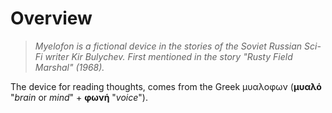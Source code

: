 
# Overview

>_Myelofon is a fictional device in the stories of the Soviet Russian Sci-Fi writer Kir Bulychev. First mentioned in the story "Rusty Field Marshal" (1968)._

The device for reading thoughts, comes from the Greek μυαλοφων (**μυαλό** "_brain_ or _mind_" + **φωνή** "_voice_"). 

